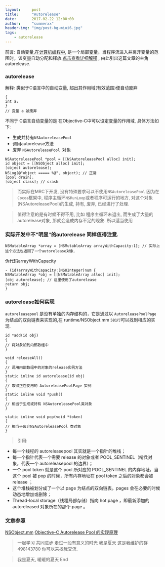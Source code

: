 ```yaml
---
layout:     post
title:      "Autorelease"
date:       2017-02-22 12:00:00
author:     "summerxx"
header-img: "img/post-bg-miui6.jpg"
tags:
    - autorelease
---
```


前言: 自动变量,在[计算机编程中](https://en.wikipedia.org/wiki/Computer_programming), 是一个局部[变量](https://en.wikipedia.org/wiki/Variable_(programming))，当程序流进入并离开变量的范围时，该变量自动分配和释放.[点击查看详细解释](https://en.wikipedia.org/wiki/Automatic_variable) , 由此引出这篇文章的主角 autorelease.
<!-- more -->
### autorelease

解释:  类似于C语言中的自动变量, 超出其作用域(有效范围)便自动废弃

```
{
int a;
}
// 变量 a 被废弃
```

不同于 C语言自动变量的是 在Objective-C中可以设定变量的作用域, 具体方法如下:

- 生成并持有`NSAutoreleasePool `
- 调用autorelease方法
- 废弃 `NSAutoreleasePool `对象

```
NSAutoreleasePool *pool = [[NSAutoreleasePool alloc] init];
id object = [[NSObject alloc] init];
[object autorelease];
NSLog(@"object ===== %@", object); // 正常
[pool drain];
[object class]; // crash
```

>而实际在MRC下开发, 没有特殊要求可以不使用`NSAutoreleasePool` 因为在`Cocoa`框架中, 程序主循环`NSRunLoop`或者程序可运行的地方, 对这个对象(NSAutoreleasePool)的生成, 持有, 废弃, 已经进行了处理. 

>值得注意的是有时候不得不用, 比如 程序主循环未退出, 而生成了大量的autorelease对象, 那就会造成内存不足的现象. 所以适当使用

### 实际开发中不"明显"的autorelease 同样值得注意.

```
NSMutableArray *array = [NSMutableArray arrayWithCapacity:1]; // 实际上这个方法也返回了一个autorelease对象.
```

伪代码arrayWithCapacity

```
- (id)arrayWithCapacity:(NSUInteger)num {
NSMutableArray *obj = [[NSMutableArray alloc] init];
[obj autorelease]; // 这里使用了autorelease
return obj;
}
```

### autorelease如何实现

`autoreleasepool` 是没有单独的内存结构的，它是通过以 `AutoreleasePoolPage` 为结点的双向链表来实现的,在 runtime/NSObject.mm `581行`可以找到相应的实现.

```
id *add(id obj)
{
// 将对象加到内部数组中
}

void releaseAll() 
{
// 调用内部数组中的对象的release实例方法 
}
static inline id autorelease(id obj)
{
// 取得正在使用的 AutoreleasePoolPage 实例
}
static inline void *push() 
{
// 相当于生成或持有 NSAutoreleasePool类对象
}

static inline void pop(void *token) 
{
// 相当于废弃NSAutoreleasePool 类对象
}
```

> 引用: 

- 每一个线程的 autoreleasepool 其实就是一个指针的堆栈；
- 每一个指针代表一个需要 release 的对象或者 POOL_SENTINEL（哨兵对象，代表一个 autoreleasepool 的边界）；
- 一个 pool token 就是这个 pool 所对应的 POOL_SENTINEL 的内存地址。当这个 pool 被 pop 的时候，所有内存地址在 pool token 之后的对象都会被 release ；
- 这个堆栈被划分成了一个以 page 为结点的双向链表。pages 会在必要的时候动态地增加或删除；
- Thread-local storage（线程局部存储）指向 hot page ，即最新添加的 autoreleased 对象所在的那个 page 。

### 文章参照

[NSObject.mm](https://github.com/opensource-apple/objc4/blob/master/runtime/NSObject.mm)
[Objective-C Autorelease Pool 的实现原理](http://blog.leichunfeng.com/posts/8/)

>一起学习 共同进步 走过一段有意义的时光
>我是夏天 这是我维护的群 498143780 你可以来找我交流. 

> 我是夏天, 暖暖的夏天
> End